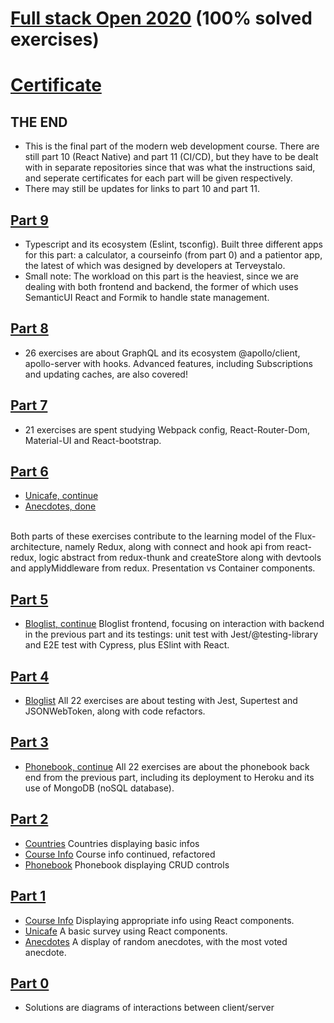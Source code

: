 # [Full stack Open 2020](https://fullstackopen.com/en) (100% solved exercises)
# [Certificate](https://studies.cs.helsinki.fi/stats/api/certificate/fullstackopen/en/73e0362267388c3329588af78459661d)

## THE END
- This is the final part of the modern web development course. There are still part 10 (React Native) and part 11 (CI/CD),
but they have to be dealt with in separate repositories since that was what the instructions said, and
seperate certificates for each part will be given respectively.
- There may still be updates for links to part 10 and part 11.

## [Part 9](https://github.com/SonTrungTo/Fullstack-2020-Helsinki/tree/master/part9)
- Typescript and its ecosystem (Eslint, tsconfig). Built three different apps for this part:
a calculator, a courseinfo (from part 0) and a patientor app, the latest of which was designed
by developers at Terveystalo.
- Small note: The workload on this part is the heaviest, since we are dealing with both frontend
and backend, the former of which uses SemanticUI React and Formik to handle state management.

## [Part 8](https://github.com/SonTrungTo/Fullstack-2020-Helsinki/tree/master/part8)
- 26 exercises are about GraphQL and its ecosystem @apollo/client, apollo-server with hooks.
Advanced features, including Subscriptions and updating caches, are also covered!

## [Part 7](https://github.com/SonTrungTo/Fullstack-2020-Helsinki/tree/master/part7)
- 21 exercises are spent studying Webpack config, React-Router-Dom, Material-UI and React-bootstrap.

## [Part 6](https://github.com/SonTrungTo/Fullstack-2020-Helsinki/tree/master/part6)
- [Unicafe, continue](https://github.com/SonTrungTo/Fullstack-2020-Helsinki/tree/master/part6)
- [Anecdotes, done](https://github.com/SonTrungTo/Fullstack-2020-Helsinki/tree/master/part6)
<br />
Both parts of these exercises contribute to the learning model of the Flux-architecture, namely Redux,
along with connect and hook api from react-redux, logic abstract from redux-thunk and
createStore along with devtools and applyMiddleware from redux. Presentation vs Container components.

## [Part 5](https://github.com/SonTrungTo/Fullstack-2020-Helsinki/tree/master/part5/bloglist-frontend)
- [Bloglist, continue](https://github.com/SonTrungTo/Fullstack-2020-Helsinki/tree/master/part5/bloglist-frontend)
Bloglist frontend, focusing on interaction with backend in the previous part and its testings: unit test with Jest/@testing-library
and E2E test with Cypress, plus ESlint with React.

## [Part 4](https://github.com/SonTrungTo/Helsinki_part4)
- [Bloglist](https://github.com/SonTrungTo/Helsinki_part4) All 22 exercises are about testing with Jest, Supertest
and JSONWebToken, along with code refactors.

## [Part 3](https://github.com/SonTrungTo/FSHelsinki_part3)
- [Phonebook, continue](https://github.com/SonTrungTo/FSHelsinki_part3) All 22 exercises are about the phonebook back end
from the previous part, including its deployment to Heroku and its use of MongoDB (noSQL database).

## [Part 2](https://github.com/SonTrungTo/Fullstack-2020-Helsinki/tree/master/part2)
- [Countries](https://github.com/SonTrungTo/Fullstack-2020-Helsinki/tree/master/part2/countries) Countries displaying basic infos
- [Course Info](https://github.com/SonTrungTo/Fullstack-2020-Helsinki/tree/master/part2/courseinfo) Course info continued, refactored
- [Phonebook](https://github.com/SonTrungTo/Fullstack-2020-Helsinki/tree/master/part2/phonebook) Phonebook displaying CRUD controls

## [Part 1](https://github.com/SonTrungTo/Fullstack-2020-Helsinki/tree/master/part1)
- [Course Info](https://github.com/SonTrungTo/Fullstack-2020-Helsinki/tree/master/part1/courseinfo) Displaying appropriate info using React components.
- [Unicafe](https://github.com/SonTrungTo/Fullstack-2020-Helsinki/tree/master/part1/unicafe) A basic survey using React components.
- [Anecdotes](https://github.com/SonTrungTo/Fullstack-2020-Helsinki/tree/master/part1/anecdotes) A display of random anecdotes, with the most voted anecdote.

## [Part 0](https://github.com/SonTrungTo/Fullstack-2020-Helsinki/tree/master/part0)
- Solutions are diagrams of interactions between client/server